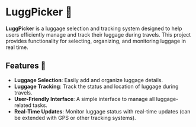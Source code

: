 # LuggPicker 🧳

**LuggPicker** is a luggage selection and tracking system designed to help users efficiently manage and track their luggage during travels. This project provides functionality for selecting, organizing, and monitoring luggage in real time.

## Features 🌟

- **Luggage Selection**: Easily add and organize luggage details.
- **Luggage Tracking**: Track the status and location of luggage during travels.
- **User-Friendly Interface**: A simple interface to manage all luggage-related tasks.
- **Real-Time Updates**: Monitor luggage status with real-time updates (can be extended with GPS or other tracking systems).

